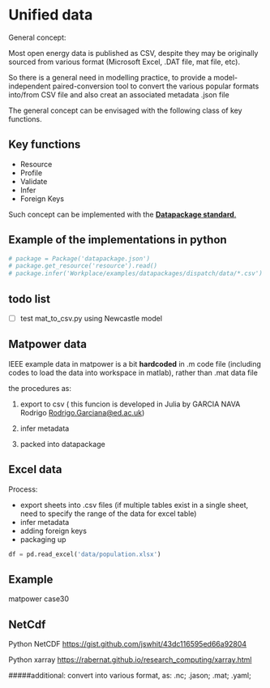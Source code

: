 # Unified data 

General concept:

Most open energy data is published as CSV, despite they may be originally sourced from various format (Microsoft Excel, .DAT file, mat file, etc).

So there is a general need in modelling practice, to provide a model-independent paired-conversion tool to convert the various popular formats into/from CSV file and also creat an associated metadata .json file

The general concept can be envisaged with the following class of key functions.

## Key functions
- Resource
- Profile
- Validate
- Infer
- Foreign Keys

Such concept can be implemented with the [**Datapackage standard**.](https://frictionlessdata.io/)

## Example of the implementations in python
```python
# package = Package('datapackage.json')
# package.get_resource('resource').read()
# package.infer('Workplace/examples/datapackages/dispatch/data/*.csv')

```

## todo list
-[ ] test mat_to_csv.py using Newcastle model

## Matpower data
IEEE example data in matpower is a bit **hardcoded** in .m code file (including codes to load the data into workspace in matlab), rather than .mat data file

the procedures as:

1. export to csv ( this funcion is developed in Julia by GARCIA NAVA Rodrigo <Rodrigo.Garciana@ed.ac.uk>)

2. infer metadata

3. packed into datapackage

## Excel data
Process:
- export sheets into .csv files (if multiple tables exist in a single sheet, need to specify the range of the data for excel table)
- infer metadata
- adding foreign keys
- packaging up

```python
df = pd.read_excel('data/population.xlsx')
```
## Example
matpower case30 

## NetCdf

Python NetCDF
https://gist.github.com/jswhit/43dc116595ed66a92804

Python xarray
https://rabernat.github.io/research_computing/xarray.html

#####additional:
convert into various format, as: .nc; .jason; .mat; .yaml;


